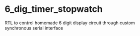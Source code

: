 # 6_dig_timer_stopwatch
RTL to control homemade 6 digit display circuit through custom synchronous serial interface
